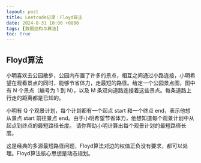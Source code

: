 ```yaml
---
layout: post
title: Leetcode记录：Floyd算法
date: 2024-8-31 10:00 +0800
tags: [数据结构与算法]
toc: true
---
```



## Floyd算法

小明喜欢去公园散步，公园内布置了许多的景点，相互之间通过小路连接，小明希望在观看景点的同时，能够节省体力，走最短的路径。给定一个公园景点图，图中有 N 个景点（编号为 1 到 N），以及 M 条双向道路连接着这些景点。每条道路上行走的距离都是已知的。

小明有 Q 个观景计划，每个计划都有一个起点 start 和一个终点 end，表示他想从景点 start 前往景点 end。由于小明希望节省体力，他想知道每个观景计划中从起点到终点的最短路径长度。 请你帮助小明计算出每个观景计划的最短路径长度。


这是经典的多源最短路径问题，Floyd算法对边的权值正负没有要求，都可以处理。Floyd算法核心思想是动态规划。